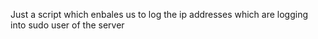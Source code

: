 Just a script which enbales us to log the ip addresses which are logging into sudo user of the server
